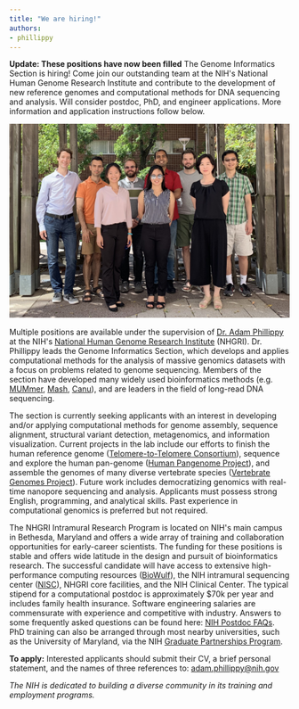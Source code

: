 ```yaml
---
title: "We are hiring!"
authors:
- phillippy
---
```


**Update: These positions have now been filled** The Genome Informatics Section is hiring! Come join our outstanding team at the NIH's National Human Genome Research Institute and contribute to the development of new reference genomes and computational methods for DNA sequencing and analysis. Will consider postdoc, PhD, and engineer applications. More information and application instructions follow below.

<!--excerpt-->

![alt text](/img/lab2019.jpg "Phillippy Lab 2019")

Multiple positions are available under the supervision of [Dr. Adam Phillippy](/people/phillippy) at the NIH's [National Human Genome Research Institute](https://www.genome.gov/dir/) (NHGRI). Dr. Phillippy leads the Genome Informatics Section, which develops and applies computational methods for the analysis of massive genomics datasets with a focus on problems related to genome sequencing. Members of the section have developed many widely used bioinformatics methods (e.g. [MUMmer](https://doi.org/10.1186/gb-2004-5-2-r12), [Mash](https://dx.doi.org/10.1186/s13059-016-0997-x), [Canu](https://doi.org/10.1101/gr.215087.116)), and are leaders in the field of long-read DNA sequencing.

The section is currently seeking applicants with an interest in developing and/or applying computational methods for genome assembly, sequence alignment, structural variant detection, metagenomics, and information visualization. Current projects in the lab include our efforts to finish the human reference genome ([Telomere-to-Telomere Consortium](https://sites.google.com/ucsc.edu/t2tworkinggroup)), sequence and explore the human pan-genome ([Human Pangenome Project](https://www.genome.gov/news/news-release/NIH-funds-centers-for-advancing-sequence-of-human-genome-reference)), and assemble the genomes of many diverse vertebrate species ([Vertebrate Genomes Project](https://vertebrategenomesproject.org)). Future work includes democratizing genomics with real-time nanopore sequencing and analysis. Applicants must possess strong English, programming, and analytical skills. Past experience in computational genomics is preferred but not required.

The NHGRI Intramural Research Program is located on NIH's main campus in Bethesda, Maryland and offers a wide array of training and collaboration opportunities for early-career scientists. The funding for these positions is stable and offers wide latitude in the design and pursuit of bioinformatics research. The successful candidate will have access to extensive high-performance computing resources ([BioWulf](https://hpc.nih.gov/)), the NIH intramural sequencing center ([NISC](https://www.nisc.nih.gov/)), NHGRI core facilities, and the NIH Clinical Center. The typical stipend for a computational postdoc is approximately $70k per year and includes family health insurance. Software engineering salaries are commensurate with experience and competitive with industry. Answers to some frequently asked questions can be found here: [NIH Postdoc FAQs](https://www.training.nih.gov/resources/faqs/postdoc_irp). PhD training can also be arranged through most nearby universities, such as the University of Maryland, via the NIH [Graduate Partnerships Program](https://www.training.nih.gov/programs/gpp).

**To apply:** Interested applicants should submit their CV, a brief personal statement, and the names of three references to: adam.phillippy@nih.gov

*The NIH is dedicated to building a diverse community in its training and employment programs.*

